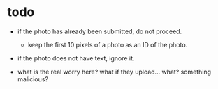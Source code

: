 # todo

- if the photo has already been submitted, do not proceed.
    - keep the first 10 pixels of a photo as an ID of the photo.

- if the photo does not have text, ignore it.

- what is the real worry here? what if they upload... what? something malicious?